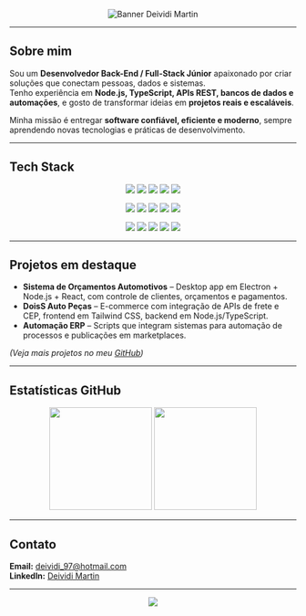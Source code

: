 <!-- Banner profissional -->
<p align="center">
  <img src="https://capsule-render.vercel.app/api?type=waving&color=0:2b5876,100:4e4376&height=150&section=header&text=Deividi%20Martin&fontSize=36&fontAlignY=35&desc=Desenvolvedor%20Back-End%20/Full-Stack&descAlignY=55&descAlign=50" alt="Banner Deividi Martin">
</p>

---

## Sobre mim 

Sou um **Desenvolvedor Back-End / Full-Stack Júnior** apaixonado por criar soluções que conectam pessoas, dados e sistemas.  
Tenho experiência em **Node.js, TypeScript, APIs REST, bancos de dados e automações**, e gosto de transformar ideias em **projetos reais e escaláveis**.  

Minha missão é entregar **software confiável, eficiente e moderno**, sempre aprendendo novas tecnologias e práticas de desenvolvimento.

---

## Tech Stack

<p align="center">
  <!-- Front-end -->
  <img src="https://img.shields.io/badge/HTML5-E34F26?style=for-the-badge&logo=html5&logoColor=white" />
  <img src="https://img.shields.io/badge/CSS3-1572B6?style=for-the-badge&logo=css3&logoColor=white" />
  <img src="https://img.shields.io/badge/JavaScript-F7DF1E?style=for-the-badge&logo=javascript&logoColor=black" />
  <img src="https://img.shields.io/badge/React-20232A?style=for-the-badge&logo=react&logoColor=61DAFB" />
  <img src="https://img.shields.io/badge/TailwindCSS-06B6D4?style=for-the-badge&logo=tailwind-css&logoColor=white" />
</p>
<p align="center">
  <!-- Back-end -->
  <img src="https://img.shields.io/badge/Node.js-43853D?style=for-the-badge&logo=node.js&logoColor=white" />
  <img src="https://img.shields.io/badge/TypeScript-3178C6?style=for-the-badge&logo=typescript&logoColor=white" />
  <img src="https://img.shields.io/badge/Express.js-000000?style=for-the-badge&logo=express&logoColor=white" />
  <img src="https://img.shields.io/badge/SQLite-07405E?style=for-the-badge&logo=sqlite&logoColor=white" />
  <img src="https://img.shields.io/badge/MySQL-005C84?style=for-the-badge&logo=mysql&logoColor=white" />
</p>
<p align="center">
  <!-- DevOps / Outros -->
  <img src="https://img.shields.io/badge/Git-F05032?style=for-the-badge&logo=git&logoColor=white" />
  <img src="https://img.shields.io/badge/GitHub-181717?style=for-the-badge&logo=github&logoColor=white" />
  <img src="https://img.shields.io/badge/Docker-2496ED?style=for-the-badge&logo=docker&logoColor=white" />
  <img src="https://img.shields.io/badge/Linux-FCC624?style=for-the-badge&logo=linux&logoColor=black" />
  <img src="https://img.shields.io/badge/Electron-47848F?style=for-the-badge&logo=electron&logoColor=white" />
</p>

---

## Projetos em destaque

- **Sistema de Orçamentos Automotivos** – Desktop app em Electron + Node.js + React, com controle de clientes, orçamentos e pagamentos.  
- **DoisS Auto Peças** – E-commerce com integração de APIs de frete e CEP, frontend em Tailwind CSS, backend em Node.js/TypeScript.  
- **Automação ERP** – Scripts que integram sistemas para automação de processos e publicações em marketplaces.

*(Veja mais projetos no meu [GitHub](https://github.com/DeividiMartin))*  

---

## Estatísticas GitHub

<p align="center">
  <img height="180em" src="https://github-readme-stats.vercel.app/api?username=DeividiMartin&show_icons=true&theme=radical&include_all_commits=true&count_private=true"/>
  <img height="180em" src="https://github-readme-stats.vercel.app/api/top-langs/?username=DeividiMartin&layout=compact&langs_count=7&theme=radical"/>
</p>

---

## Contato

**Email:** deividi_97@hotmail.com  
**LinkedIn:** [Deividi Martin](https://www.linkedin.com/in/deividi-martin-4b02391a3/)  

---

<p align="center">
  <img src="https://capsule-render.vercel.app/api?type=waving&color=0:2b5876,100:4e4376&height=100&section=footer"/>
</p>

